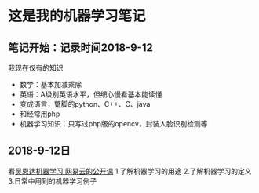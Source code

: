 # 这是我的机器学习笔记

## 笔记开始：记录时间2018-9-12  
我现在仅有的知识
- 数学：基本加减乘除
- 英语：A级别英语水平，但细心慢看基本能读懂
- 变成语言，蹩脚的python、C++、C、java
- 和经常用php
- 机器学习知识：只写过php版的opencv，封装人脸识别检测等


## 2018-9-12日
看[吴恩达机器学习 网易云的公开课](https://study.163.com/course/courseMain.htm?courseId=1004570029)
1.了解机器学习的用途
2.了解机器学习的定义
3.日常中用到的机器学习例子